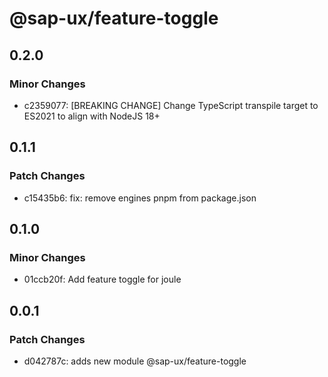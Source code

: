 # @sap-ux/feature-toggle

## 0.2.0

### Minor Changes

-   c2359077: [BREAKING CHANGE] Change TypeScript transpile target to ES2021 to align with NodeJS 18+

## 0.1.1

### Patch Changes

-   c15435b6: fix: remove engines pnpm from package.json

## 0.1.0

### Minor Changes

-   01ccb20f: Add feature toggle for joule

## 0.0.1

### Patch Changes

-   d042787c: adds new module @sap-ux/feature-toggle
